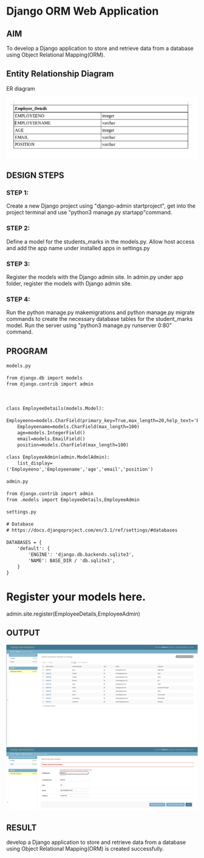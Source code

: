 # Django ORM Web Application

## AIM
To develop a Django application to store and retrieve data from a database using Object Relational Mapping(ORM).

## Entity Relationship Diagram

ER diagram

![images](images/ERD.png)

## DESIGN STEPS

### STEP 1: 
Create a new Django project using "django-admin startproject", get into the project
terminal and use "python3 manage.py startapp"command.

### STEP 2:

Define a model for the students_marks in the models.py. Allow host access and add
the app name under installed apps in settings.py

### STEP 3:

Register the models with the Django admin site. In admin.py under app folder,
register the models with Django admin site.

### STEP 4:

Run the python manage.py makemigrations and python manage.py migrate
commands to create the necessary database tables for the student_marks model.
Run the server using "python3 manage.py runserver 0:80" command.

## PROGRAM

```
models.py

from django.db import models
from django.contrib import admin



class EmployeeDetails(models.Model):
    Employeeno=models.CharField(primary_key=True,max_length=20,help_text='Employeeno')
    Employeename=models.CharField(max_length=100)
    age=models.IntegerField()
    email=models.EmailField()
    position=models.CharField(max_length=100)

class EmployeeAdmin(admin.ModelAdmin):
    list_display=('Employeeno','Employeename','age','email','position')

admin.py

from django.contrib import admin
from .models import EmployeeDetails,EmployeeAdmin

settings.py

# Database
# https://docs.djangoproject.com/en/3.1/ref/settings/#databases

DATABASES = {
    'default': {
        'ENGINE': 'django.db.backends.sqlite3',
        'NAME': BASE_DIR / 'db.sqlite3',
    }
}
```

# Register your models here.
admin.site.register(EmployeeDetails,EmployeeAdmin)


## OUTPUT

![images](./images/Employeename.png)
![images](./images/useremployee.png)

## RESULT

develop a Django application to store and retrieve data from a database using Object Relational Mapping(ORM) is created successfully.
